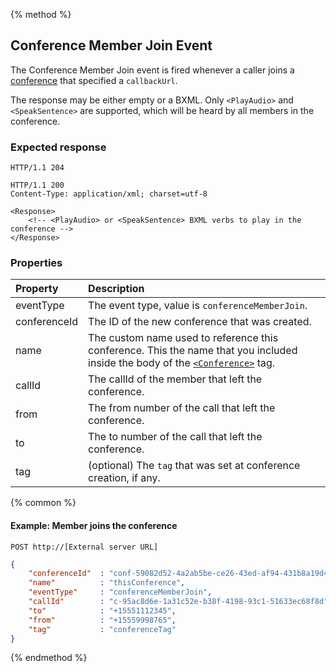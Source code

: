 {% method %}
## Conference Member Join Event
The Conference Member Join event is fired whenever a caller joins a [conference](../verbs/conference.md) that specified a `callbackUrl`.

The response may be either empty or a BXML. Only `<PlayAudio>` and `<SpeakSentence>` are supported, which will be heard by all members in the conference.

### Expected response

```http
HTTP/1.1 204
```

```http
HTTP/1.1 200
Content-Type: application/xml; charset=utf-8

<Response>
    <!-- <PlayAudio> or <SpeakSentence> BXML verbs to play in the conference -->
</Response>
```

### Properties

| Property     | Description |
|:-------------|:------------|
| eventType    | The event type, value is `conferenceMemberJoin`. |
| conferenceId | The ID of the new conference that was created. |
| name         | The custom name used to reference this conference. This the name that you included inside the body of the [`<Conference>`](../verbs/conference.md) tag. |
| callId       | The callId of the member that left the conference. |
| from         | The from number of the call that left the conference. |
| to           | The to number of the call that left the conference. |
| tag          | (optional) The `tag` that was set at conference creation, if any. |

{% common %}

#### Example: Member joins the conference

```
POST http://[External server URL]
```

```json
{
    "conferenceId"  : "conf-59082d52-4a2ab5be-ce26-43ed-af94-431b8a19d4e3",
    "name"          : "thisConference",
    "eventType"     : "conferenceMemberJoin",                                                                                                                                                                                                                                                    
    "callId"        : "c-95ac8d6e-1a31c52e-b38f-4198-93c1-51633ec68f8d",
    "to"            : "+15551112345",
    "from"          : "+15559998765",
    "tag"           : "conferenceTag"
}
```

{% endmethod %}
